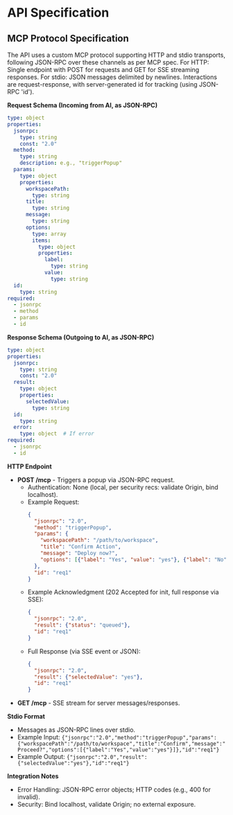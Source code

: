 # API Specification

## MCP Protocol Specification
The API uses a custom MCP protocol supporting HTTP and stdio transports, following JSON-RPC over these channels as per MCP spec. For HTTP: Single endpoint with POST for requests and GET for SSE streaming responses. For stdio: JSON messages delimited by newlines. Interactions are request-response, with server-generated id for tracking (using JSON-RPC 'id').

**Request Schema (Incoming from AI, as JSON-RPC)**
```yaml
type: object
properties:
  jsonrpc:
    type: string
    const: "2.0"
  method:
    type: string
    description: e.g., "triggerPopup"
  params:
    type: object
    properties:
      workspacePath:
        type: string
      title:
        type: string
      message:
        type: string
      options:
        type: array
        items:
          type: object
          properties:
            label:
              type: string
            value:
              type: string
  id:
    type: string
required:
  - jsonrpc
  - method
  - params
  - id
```

**Response Schema (Outgoing to AI, as JSON-RPC)**
```yaml
type: object
properties:
  jsonrpc:
    type: string
    const: "2.0"
  result:
    type: object
    properties:
      selectedValue:
        type: string
  id:
    type: string
  error:
    type: object  # If error
required:
  - jsonrpc
  - id
```

**HTTP Endpoint**
- **POST /mcp** - Triggers a popup via JSON-RPC request.
  - Authentication: None (local, per security recs: validate Origin, bind localhost).
  - Example Request:
    ```json
    {
      "jsonrpc": "2.0",
      "method": "triggerPopup",
      "params": {
        "workspacePath": "/path/to/workspace",
        "title": "Confirm Action",
        "message": "Deploy now?",
        "options": [{"label": "Yes", "value": "yes"}, {"label": "No", "value": "no"}]
      },
      "id": "req1"
    }
    ```
  - Example Acknowledgment (202 Accepted for init, full response via SSE):
    ```json
    {
      "jsonrpc": "2.0",
      "result": {"status": "queued"},
      "id": "req1"
    }
    ```
  - Full Response (via SSE event or JSON):
    ```json
    {
      "jsonrpc": "2.0",
      "result": {"selectedValue": "yes"},
      "id": "req1"
    }
    ```
- **GET /mcp** - SSE stream for server messages/responses.

**Stdio Format**
- Messages as JSON-RPC lines over stdio.
- Example Input: `{"jsonrpc":"2.0","method":"triggerPopup","params":{"workspacePath":"/path/to/workspace","title":"Confirm","message":"Proceed?","options":[{"label":"Yes","value":"yes"}]},"id":"req1"}`  
- Example Output: `{"jsonrpc":"2.0","result":{"selectedValue":"yes"},"id":"req1"}`

**Integration Notes**
- Error Handling: JSON-RPC error objects; HTTP codes (e.g., 400 for invalid).
- Security: Bind localhost, validate Origin; no external exposure.
